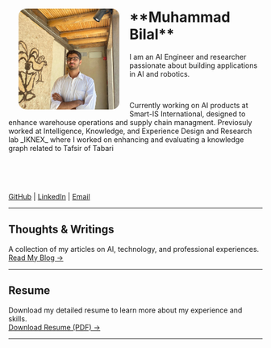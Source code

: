 <div class="profile-section">
  <img src="profile.jpeg" width="200" height="200" style="border-radius: 15px; object-fit: cover;" align="left" hspace="20">
  
  <h1> **Muhammad Bilal** </h1>
  <p>I am an AI Engineer and researcher passionate about building applications in AI and robotics.</p>
  <br>
  <p>Currently working on AI products at Smart-IS International, designed to enhance warehouse operations and supply chain managment. Previosuly worked at Intelligence, Knowledge, and Experience Design and Research lab _IKNEX_ where I worked on enhancing and evaluating a knowledge graph related to Tafsir of Tabari</p>
  
  <br><br><br> <!-- Added 3 line breaks -->
</div>

<p>
    <a href="https://github.com/Bambokyo" target="_blank">GitHub</a> | 
    <a href="https://www.linkedin.com/in/mbilal-1608-pk/e" target="_blank">LinkedIn</a> | 
    <a href="bilal001.w@gmail.com">Email</a>
</p>

---

## Thoughts & Writings
A collection of my articles on AI, technology, and professional experiences.  
[Read My Blog →](./blog)

---

## Resume
Download my detailed resume to learn more about my experience and skills.  
[Download Resume (PDF) →](./Muhammad_Bilal_Resume.pdf)

---
